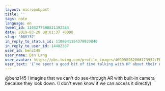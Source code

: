 ```yaml
---
layout: micropubpost
title: ''
tags: note
language: en
tweet_id: 1108277398821392384
date: 2019-03-20 08:01:37 +0000
slug: '080137'
in_reply_to_status_id: 1108041154379939840
in_reply_to_user_id: 14482387
user_id: benz145
user_name: Ben Lang
user_avatar: https://pbs.twimg.com/profile_images/469998982866173952/FNCBtTaG.jpeg
user_text: 'I’ve spent a good bit of time talking with HP about their new headset and recently tried out the latest prototype. Got questions?<a href="https://t.co/woXvEt19tG" rel="nofollow noopener" dir="ltr" data-expanded-url="https://twitter.com/RtoVR/status/1108006484682702850" class="twitter-timeline-link u-hidden" target="_blank" title="https://twitter.com/RtoVR/status/1108006484682702850"><span class="tco-ellipsis"></span><span class="invisible">https://</span><span class="js-display-url">twitter.com/RtoVR/status/1</span><span class="invisible">108006484682702850</span><span class="tco-ellipsis"><span class="invisible"> </span>…</span></a>'
---
```

@benz145 I imagine that we can't do see-through AR with built-in camera because they look down. (I don't even know if we can access it directly)
